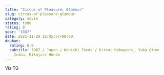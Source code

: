 ```yaml
---
title: "Circus of Pleasure: Glamour"
slug: circus-of-pleasure-glamour
category: movie
status: todo
rating: 0
year: "1987"
date: 2021-11-20 18:05:57+08:00
douban:
  rating: 6.9
  subtitle: 1987 / Japan / Kenichi Ikeda / Hitomi Kobayashi, Yuka Otomo, Toshiji
    Inaba, Kikujirō Honda
---
```


Via TG
